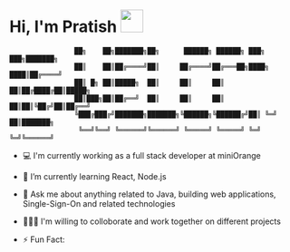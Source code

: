# Hi, I'm Pratish  <img src="https://media.giphy.com/media/ujrj9aoOdNvXO/giphy.gif" width="40px">

                    ██╗    ██╗███████╗██╗      ██████╗ ██████╗ ███╗   ███╗███████╗            
                    ██║    ██║██╔════╝██║     ██╔════╝██╔═══██╗████╗ ████║██╔════╝
                    ██║ █╗ ██║█████╗  ██║     ██║     ██║   ██║██╔████╔██║█████╗  
                    ██║███╗██║██╔══╝  ██║     ██║     ██║   ██║██║╚██╔╝██║██╔══╝  
                    ╚███╔███╔╝███████╗███████╗╚██████╗╚██████╔╝██║ ╚═╝ ██║███████╗     
                     ╚══╝╚══╝ ╚══════╝╚══════╝ ╚═════╝ ╚═════╝ ╚═╝     ╚═╝╚══════╝          
  
- 💻 I'm currently working as a full stack developer at miniOrange

- 🌱 I’m currently learning React, Node.js

- 💬 Ask me about anything related to Java, building web applications, Single-Sign-On and related technologies

- 🧑‍🤝‍🧑 I'm willing to colloborate and work together on different projects

- ⚡ Fun Fact: 
